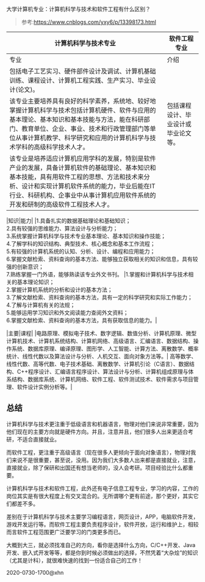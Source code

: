 大学计算机专业：计算机科学与技术和软件工程有什么区别？

> 参考:https://www.cnblogs.com/yxy6/p/13398173.html 


|计算机科学与技术专业 |软件工程专业|
|----|----|
|专业|介绍|
|包括电子工艺实习、硬件部件设计及调试、计算机基础训练、课程设计、计算机工程实践、生产实习、毕业设计(论文)。<br>
该专业主要培养具有良好的科学素养，系统地、较好地掌握计算机科学与技术包括计算机硬件、软件与应用的基本理论、基本知识和基本技能与方法，能在科研部门、教育单位、企业、事业、技术和行政管理部门等单位从事计算机教学、科学研究和应用的计算机科学与技术学科的高级科学技术人才。|包括课程设计、毕业设计或毕业论文等。<br>
该专业是培养适应计算机应用学科的发展，特别是软件产业的发展，具备计算机软件的基础理论、基本知识和基本技能，具有用软件工程的思想、方法和技术来分析、设计和实现计算机软件系统的能力，毕业后能在IT行业、科研机构、企事业中从事计算机应用软件系统的开发和研制的高级软件工程技术人才。|

|知识|能力|
|1.具备扎实的数据基础理论和基础知识； <br>
2.具有较强的思维能力、算法设计与分析能力；<br>
3.系统掌握计算机科学与技术专业基本理论、基本知识和操作技能；<br>
4.了解学科的知识结构、典型技术、核心概念和基本工作流程；<br>
5.有较强的计算机系统的认知、分析、设计、编程和应用能力；<br>
6.掌握文献检索、资料查询的基本方法、能够独立获取相关的知识和信息，具有较强的创新意识；<br>
7.熟练掌握一门外语，能够熟读该专业外文书刊。
|1.掌握和计算机科学与技术相关的基本理论知识；<br>
2.掌握计算机系统的分析和设计的基本方法；<br>
3.了解文献检索、资料查询的基本方法，具有一定的科学研究和实际工作能力；<br>
4.了解与计算机有关的法规；<br>
5.能够运用学习知识和外文阅读能力查阅外文资料；<br>
6.掌握文献检索、资料查询的基本方法，具有获取信息的能力。|

|主要|课程|
|电路原理、模拟电子技术、数字逻辑、数值分析、计算机原理、微型计算机技术、计算机系统结构、计算机网络、高级语言、汇编语言、数据结构、操作系统、数据库原理、编译原理、图形学、人工智能、计算方法、离散数学、概率统计、线性代数以及算法设计与分析、人机交互、面向对象方法等。|
高等数学、线性代数、高等代数、电子技术基础、离散数学、计算机引论（C语言）、数据结构、C++程序设计、汇编语言程序设计、算法设计与分析、计算机组成原理与体系结构、数据库系统、计算机网络、软件工程、软件测试技术、软件需求与项目管理、软件设计实例分析等。|

## 总结

计算机科学与技术更注重于低级语言和机器语言，物理对他们来说非常重要，因为他们现在的主要方向就是硬件方向。并且，注意并且，他们很多人出来更适合考研，不适合直接就业。

而软件工程，更注重于高级语言（现在很多人更倾向于面向对象语言），物理对我们来说不是很重要，甚至说，没用。因为我们大多数人出来都是直接就业，注意，直接就业，除了保研和出国还有想当老师的，没人会考研。项目经验比什么都重要。

计算机科学与技术和软件工程，此外还有电子信息工程专业，学习的内容，工作的岗位其实是有很大程度上有交叉混合的。无所谓哪个更有前途，那个更好，其实它们都差不多。


差别在于计算机科学与技术主要学习编程语言，网页设计，APP，电脑软件开发，游戏开发运行等。而软件工程主要负责程序设计，软件开放，运行和维护上，相较而言软件工程范围更广泛要学习的门类更多而已。

大概到大三，就必须找准自己的方向，看你是选择什么方向，C/C++开发、Java开发、嵌入式开发等等，都是你到时候必须做出的选择，不然凭着“大杂烩”的知识（尤其是计科），就很难快速的找到一份适合自己的工作！

2020-0730-1700@xhn